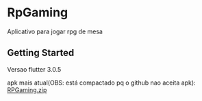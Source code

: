 # RpGaming

Aplicativo para jogar rpg de mesa

## Getting Started

Versao flutter 3.0.5

apk mais atual(OBS: está compactado pq o github nao aceita apk): 
[RPGaming.zip](https://github.com/GuilhermeZety/RpGaming/files/9229978/RPGaming.zip)
